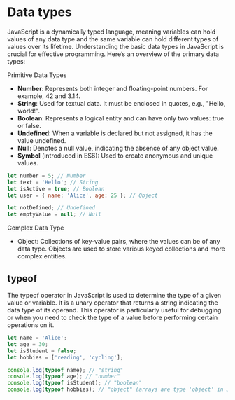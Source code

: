 # Data types

JavaScript is a dynamically typed language, meaning variables can hold values of any data type and the same variable can hold different types of values over its lifetime. Understanding the basic data types in JavaScript is crucial for effective programming. Here’s an overview of the primary data types:

Primitive Data Types

- **Number**: Represents both integer and floating-point numbers. For example, 42 and 3.14.
- **String**: Used for textual data. It must be enclosed in quotes, e.g., "Hello, world!".
- **Boolean**: Represents a logical entity and can have only two values: true or false.
- **Undefined**: When a variable is declared but not assigned, it has the value undefined.
- **Null**: Denotes a null value, indicating the absence of any object value.
- **Symbol** (introduced in ES6): Used to create anonymous and unique values.

```js
let number = 5; // Number
let text = 'Hello'; // String
let isActive = true; // Boolean
let user = { name: 'Alice', age: 25 }; // Object

let notDefined; // Undefined
let emptyValue = null; // Null
```

Complex Data Type

- Object: Collections of key-value pairs, where the values can be of any data type. Objects are used to store various keyed collections and more complex entities.

## typeof

The typeof operator in JavaScript is used to determine the type of a given value or variable. It is a unary operator that returns a string indicating the data type of its operand. This operator is particularly useful for debugging or when you need to check the type of a value before performing certain operations on it.

```js
let name = 'Alice';
let age = 30;
let isStudent = false;
let hobbies = ['reading', 'cycling'];

console.log(typeof name); // "string"
console.log(typeof age); // "number"
console.log(typeof isStudent); // "boolean"
console.log(typeof hobbies); // "object" (arrays are type 'object' in JavaScript)
```
